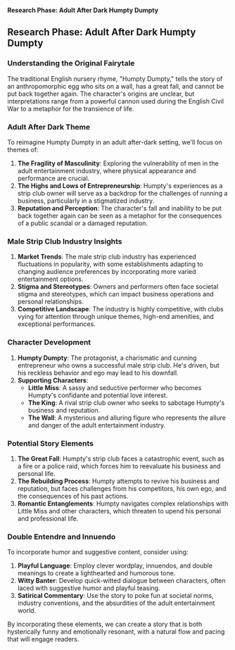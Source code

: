  **Research Phase: Adult After Dark Humpty Dumpty**

## Research Phase: Adult After Dark Humpty Dumpty

### Understanding the Original Fairytale

The traditional English nursery rhyme, "Humpty Dumpty," tells the story of an anthropomorphic egg who sits on a wall, has a great fall, and cannot be put back together again. The character's origins are unclear, but interpretations range from a powerful cannon used during the English Civil War to a metaphor for the transience of life.

### Adult After Dark Theme

To reimagine Humpty Dumpty in an adult after-dark setting, we'll focus on themes of:

1. **The Fragility of Masculinity**: Exploring the vulnerability of men in the adult entertainment industry, where physical appearance and performance are crucial.
2. **The Highs and Lows of Entrepreneurship**: Humpty's experiences as a strip club owner will serve as a backdrop for the challenges of running a business, particularly in a stigmatized industry.
3. **Reputation and Perception**: The character's fall and inability to be put back together again can be seen as a metaphor for the consequences of a public scandal or a damaged reputation.

### Male Strip Club Industry Insights

1. **Market Trends**: The male strip club industry has experienced fluctuations in popularity, with some establishments adapting to changing audience preferences by incorporating more varied entertainment options.
2. **Stigma and Stereotypes**: Owners and performers often face societal stigma and stereotypes, which can impact business operations and personal relationships.
3. **Competitive Landscape**: The industry is highly competitive, with clubs vying for attention through unique themes, high-end amenities, and exceptional performances.

### Character Development

1. **Humpty Dumpty**: The protagonist, a charismatic and cunning entrepreneur who owns a successful male strip club. He's driven, but his reckless behavior and ego may lead to his downfall.
2. **Supporting Characters**:
	* **Little Miss**: A sassy and seductive performer who becomes Humpty's confidante and potential love interest.
	* **The King**: A rival strip club owner who seeks to sabotage Humpty's business and reputation.
	* **The Wall**: A mysterious and alluring figure who represents the allure and danger of the adult entertainment industry.

### Potential Story Elements

1. **The Great Fall**: Humpty's strip club faces a catastrophic event, such as a fire or a police raid, which forces him to reevaluate his business and personal life.
2. **The Rebuilding Process**: Humpty attempts to revive his business and reputation, but faces challenges from his competitors, his own ego, and the consequences of his past actions.
3. **Romantic Entanglements**: Humpty navigates complex relationships with Little Miss and other characters, which threaten to upend his personal and professional life.

### Double Entendre and Innuendo

To incorporate humor and suggestive content, consider using:

1. **Playful Language**: Employ clever wordplay, innuendos, and double meanings to create a lighthearted and humorous tone.
2. **Witty Banter**: Develop quick-witted dialogue between characters, often laced with suggestive humor and playful teasing.
3. **Satirical Commentary**: Use the story to poke fun at societal norms, industry conventions, and the absurdities of the adult entertainment world.

By incorporating these elements, we can create a story that is both hysterically funny and emotionally resonant, with a natural flow and pacing that will engage readers.